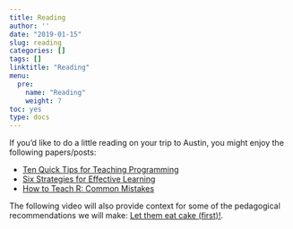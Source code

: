 ```yaml
---
title: Reading
author: ''
date: "2019-01-15"
slug: reading
categories: []
tags: []
linktitle: "Reading"
menu:
  pre:
    name: "Reading"
    weight: 7
toc: yes
type: docs
---
```


If you’d like to do a little reading on your trip to Austin, you might enjoy the following papers/posts:

- [Ten Quick Tips for Teaching Programming](https://journals.plos.org/ploscompbiol/article?id=10.1371/journal.pcbi.1006023)
- [Six Strategies for Effective Learning](http://www.learningscientists.org/downloadable-materials/)
- [How to Teach R: Common Mistakes](https://rviews.rstudio.com/2017/02/22/how-to-teach-r-common-mistakes/)

The following video will also provide context for some of the pedagogical recommendations we will make: [Let them eat cake (first)!](https://www.youtube.com/watch?v=RsVOrpXAPXo&feature=youtu.be&t=1020).
